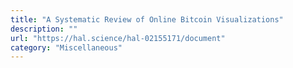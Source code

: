 ```yaml
---
title: "A Systematic Review of Online Bitcoin Visualizations"
description: ""
url: "https://hal.science/hal-02155171/document"
category: "Miscellaneous"
---
```

